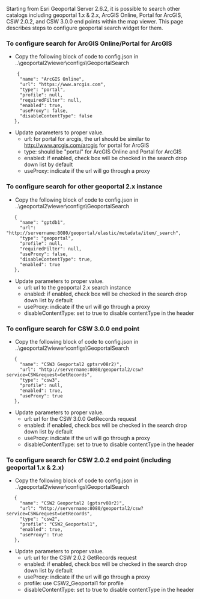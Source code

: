 

Starting from Esri Geoportal Server 2.6.2, it is possible to search other catalogs including geoportal 1.x & 2.x, ArcGIS Online, Portal for ArcGIS, CSW 2.0.2, and CSW 3.0.0 end points within the map viewer. This page describes steps to configure geoportal search widget for them.

 ### To configure search for ArcGIS Online/Portal for ArcGIS
  * Copy the following block of code to config.json in ..\geoportal2\viewer\configs\GeoportalSearch
 
 ```
     {
      "name": "ArcGIS Online",
      "url": "https://www.arcgis.com",
      "type": "portal",
      "profile": null,
      "requiredFilter": null,
      "enabled": true,
      "useProxy": false,
      "disableContentType": false
    },
 ```
 
   * Update parameters to proper value.
     * url: for portal for arcgis, the url should be similar to http://www.arcgis.com/arcgis for portal for ArcGIS
     * type: should be "portal" for ArcGIS Online and Portal for ArcGIS
     * enabled: if enabled, check box will be checked in the search drop down list by default
     * useProxy: indicate if the url will go through a proxy
     
 ### To configure search for other geoportal 2.x instance
  * Copy the following block of code to config.json in ..\geoportal2\viewer\configs\GeoportalSearch
 
 ```
    {
      "name": "gptdb1",
      "url": "http://servername:8080/geoportal/elastic/metadata/item/_search",
      "type": "geoportal",
      "profile": null,
      "requiredFilter": null,
      "useProxy": false,
      "disableContentType": true,
      "enabled": true
    },
 ```
 
   * Update parameters to proper value.
      * url: url to the geoportal 2.x search instance 
      * enabled: if enabled, check box will be checked in the search drop down list by default
      * useProxy: indicate if the url will go through a proxy
      * disableContentType: set to true to disable contentType in the header      
     
 ### To configure search for CSW 3.0.0 end point
  * Copy the following block of code to config.json in ..\geoportal2\viewer\configs\GeoportalSearch
 
 ```
    {
      "name": "CSW3 Geoportal2 gptsrv08r2)",
      "url": "http://servername:8080/geoportal2/csw?service=CSW&request=GetRecords",
      "type": "csw3",
      "profile": null,
      "enabled": true,
      "useProxy": true
    },
 ```
 
   * Update parameters to proper value.
      * url: url for the CSW 3.0.0 GetRecords request
      * enabled: if enabled, check box will be checked in the search drop down list by default
      * useProxy: indicate if the url will go through a proxy
      * disableContentType: set to true to disable contentType in the header      

 ### To configure search for CSW 2.0.2 end point (including geoportal 1.x & 2.x)
  * Copy the following block of code to config.json in ..\geoportal2\viewer\configs\GeoportalSearch
 
 ```
    {
      "name": "CSW2 Geoportal2 (gptsrv08r2)",
      "url": "http://servername:8080/geoportal2/csw?service=CSW&request=GetRecords",
      "type": "csw2",
      "profile": "CSW2_Geoportal1",
      "enabled": true,
      "useProxy": true
    },
 ```
 
   * Update parameters to proper value.
      * url: url for the CSW 2.0.2 GetRecords request
      * enabled: if enabled, check box will be checked in the search drop down list by default
      * useProxy: indicate if the url will go through a proxy
      * profile: use CSW2_Geoportal1 for profile      
      * disableContentType: set to true to disable contentType in the header     

              
     